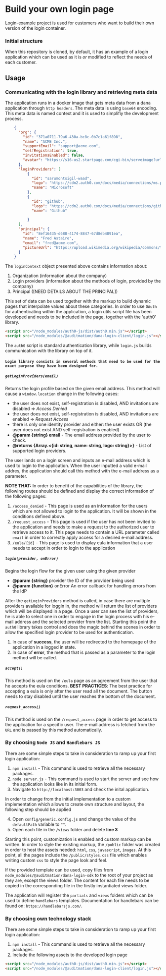 # Build your own login page

Login-example project is used for customers who want to build their own version of the login container.

### Initial structure

When this repository is cloned, by default, it has an example of a login application which can be used as it is *or* modified to reflect the needs of each customer.

## Usage

### Communicating with the login library and retrieving meta data

The application runs in a docker image that gets meta data from a dana application through `http headers`. The meta data is using `base64` encoding. This meta data is named context and it is used to simplifiy the development process.

```json
    {
      "org": {
        "id": "371a0711-79a6-430a-bc8c-0b7c1a61f898",
        "name": "ACME Inc.",
        "supportEmail": "support@acme.com",
        "selfRegistration": true,
        "invitationsEnabled": false,
        "avatar": "https://s16-us2.startpage.com/cgi-bin/serveimage?url=https%3A%2F%2Fvignette.wikia.nocookie.net%2Flooneytunes%2Fimages%2F5%2F56%2FComp_2.jpg%2Frevision%2Flatest%3Fcb%3D20121102161419&sp=17cc53d91c5a07666053dafd024b2bbc&anticache=736148"
      },
      "loginProviders": [
          {
            "id": "sarumontsigil-waad",
            "logo": "https://cdn2.auth0.com/docs/media/connections/ms.png",
            "name": "Microsoft"
          },
          {
            "id": "github",
            "logo": "https://cdn2.auth0.com/docs/media/connections/github.png",
            "name": "Github"
    
          }
      ],
      "principal": {
        "id": "8ef16435-d688-4174-8847-67d8eb4891ea",
        "name": "Fred Astaire",
        "email": "fred@acme.com",
        "pictureUrl": "https://upload.wikimedia.org/wikipedia/commons/thumb/6/69/Astaire%2C_Fred_-_Never_Get_Rich.jpg/440px-Astaire%2C_Fred_-_Never_Get_Rich.jpg"
      }
    }
```

The `loginContext` object presented above contains information about:
1. Organization (information about the company)
2. Login providers (information about the methods of login, provided by the company)
3. Principal ([NEED DETAILS ABOUT THE PRINCIPAL])

This set of data can be used together with the markup to build dynamic pages that interpolate values about these  categories.
In order to use `OAuth` for authenticating within the application, a login utils script file has been developed and needs to be included in the page, together with the 'auth0' library.

```html
<script src="/node_modules/auth0-js/dist/auth0.min.js"></script>
<script src="/node_modules/@auditmation/dana-login-client/login.js"></script>
```

The `auth0` script is standard authentication library, while `login.js` builds communication with the library on top of it.

#### `Login library consists in several methods that need to be used for the exact purpose they have been designed for.`

##### `getLoginProviders(email)` 
Returns the login profile based on the given email address. This method will cause a `window.location` change in the following cases:
 - the user does not exist, self-registration is disabled, AND invitations are disabled => _Access Denied_
 - the user does not exist, self-registration is disabled, AND invitations are enabled => _Request Access_
 - there is only one identity provider and either: the user exists OR (the user does not exist AND self-registration is enabled)
 - **@param {string} email** - The email address provided by the user to check.
 - **@returns {Array.<{id: string, name: string, logo: string}>}** - List of supported login providers.

The user lands on a login screen and inputs an e-mail address which is used to login to the application. When the user inputted a valid e-mail addres, the application should call this method with the e-mail address as a parameter.

**NOTE THAT:** In order to benefit of the capabilities of the library, the following routes should be defined and display the correct information of the following pages:
1. `/access_denied` - This page is used as an information for the users which are not allowed to login to the application. It will be shown in the conditions defined above.
2. `/request_access` - This page is used if the user has not been invited to the application and needs to make a request to the authorized user to retrieve access to it. This page needs to contain a URL parameter called `email` in order to correctly apply access for a desired e-mail address.
3. `/eula/{id}` - This page is used to display eula information that a user needs to accept in order to login to the application

##### `login(provider, onError)`
Begins the login flow for the given user using the given provider
 - **@param {string}** provider the ID of the provider being used
 - **@param {function}** onError An error callback for handling errors from the IdP

After the `getLoginProviders` method is called, in case there are multiple providers available for loggin in, the method will return the list of providers which will be displayed in a page. Once a user can see the list of providers, he is able to select one in order to engage in the login process with his e-mail address and the selected provider from the list. 
Starting this point the `auth0` library takes control and does the magic behind the scenes in order to allow the specified login provider to be used for authentication.
1. In case of **success**, the user will be redirected to the homepage of the application in a logged in state. 
2. In case of **error**, the method that is passed as a parameter to the login method will be called.

##### `accept()`
This method is used on the `/eula` page as an agreement from the user that he accepts the eula conditions. 
**BEST PRACTICES**: The best practice for accepting a eula is only after the user read all the document. The button needs to stay disabled until the user reaches the bottom of the document.

##### `request_access()`
This method is used on the `/request_access` page in order to get access to the application for a specific user. The e-mail address is fetched from the `URL` and is passed by this method automatically.

### By choosing `Node JS` and `Handlebars JS`

There are some simple steps to take in consideration to ramp up your first login application:

1. `npm install` - This command is used to retrieve all the necessary packages.
2. `node server.js` - This command is used to start the server and see how the application looks like in its initial form.
3. Navigate to `http://localhost:3003` and check the inital application.

In order to change from the initial implementation to a custom implementation which allows to create own structure and layout, the following step should be applied

4. Open `config/generic.config.js` and change the value of the `defaultPath` variable to `""`.
5. Open each file in the `/views` folder and delete **line 3**

Starting this point, customization is enabled and custom markup can be written. In order to style the existing markup, the `/public` folder was created in order to host the assets needed: `html`, `css`, `javascript`, `images`. At this point, all the pages include the `/public/styles.css` file which enables writing custom `css` to style the page look and feel.

If the provided template can be used, copy files from `node_modules/@auditmation/dana-login-sdk` to the root of your project as they are, except the views folder. The content for each file needs to be copied in the corresponding file in the firstly instantiated views folder.

The application will register the `partials` and `views` folders which can be used to define `handlebars` templates. Documentation for handlebars can be found on: `https://handlebarsjs.com/`.

### By choosing own technology stack

There are some simple steps to take in consideration to ramp up your first login application:

1. `npm install` - This command is used to retrieve all the necessary packages.
2. Include the following assets to the developed login page

```html
<script src="/node_modules/auth0-js/dist/auth0.min.js"></script>
<script src="/node_modules/@auditmation/dana-login-client/login.js"></script>
```
